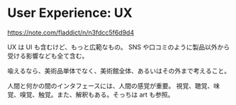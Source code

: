 # User Experience: UX

https://note.com/fladdict/n/n3fdcc5f6d9d4

UX は UI も含むけど、もっと広範なもの。
SNS や口コミのように製品以外から受ける影響なども全て含む。

喩えるなら、美術品単体でなく、美術館全体、あるいはその外まで考えること。

人間と何かの間のインタフェースには、人間の感覚が重要。
視覚、聴覚、味覚、嗅覚、触覚。また、解釈もある。そっちは art も参照。
